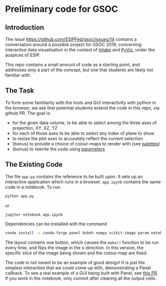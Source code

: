 Preliminary code for GSOC
=========================

Introduction
------------

The issue https://github.com/ESIPFed/gsoc/issues/14 contains a conversation around a possible
project for GSOC 2019, concerning interactive data visualisation in the context of 
[Intake](https://intake.readthedocs.io) and [PyViz](http://pyviz.org/index.html), under
the auspices of ESIP.

This repo contains a small amount of code as a starting point, and addresses only a part of the
concept, but one that students are likely not familiar with.

The Task
--------

To form some familiarity with the tools and GUI interactivity with python in the browser,
we ask that potential students extend the code in this repo, via github PR. The goal is:

- for the given data volume, to be able to select among the three axes of projection, XY, XZ, YZ
- for each of those axes to be able to select any index of plane to show
- to resize the plot axes to accurately reflect the current selection
- (bonus) to provide a choice of colour-maps to render with (see 
  [palettes](https://bokeh.pydata.org/en/latest/docs/reference/palettes.html))
- (bonus) to rewrite the code using [parameters](https://panel.pyviz.org/user_guide/Param.html)

The Existing Code
-----------------

The file `app.py` contains the reference to be built upon. It sets up an interactive application which
runs in a browser. `app.ipynb` contains the same code in a notebook. To run:
```bash
python app.py
```
or
```bash
jupyter notebook app.ipynb
```

Dependencies can be installed with the command
```bash
conda install -c conda-forge panel bokeh numpy scikit-image param notebook tornado=5
```

The layout contains one button, which causes the `make()` function to be run every time, and flips
the image in the x-direction. In this version, the specific slice of the image being shown and the
colour-map are fixed.

The code is not meant to be an example of good design! It is just the simplest interaction that we
could come up with, demonstrating a Panel callback. To see a real example of a GUI being built with
Panel, see [this PR](https://github.com/intake/intake/pull/286). If you work in the notebook, only
commit after clearing all the output cells.
